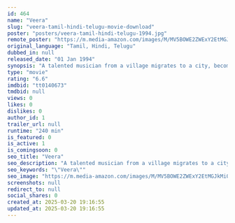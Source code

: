 ```yaml
---
id: 464
name: "Veera"
slug: "veera-tamil-hindi-telugu-movie-download"
poster: "posters/veera-tamil-hindi-telugu-1994.jpg"
remote_poster: "https://m.media-amazon.com/images/M/MV5BOWE2ZWExY2EtMGJkMi00NTJmLWE0MmEtOTRjODYyMTgwOThiXkEyXkFqcGdeQXVyMTEzNzg0Mjkx._V1_SX300.jpg"
original_language: "Tamil, Hindi, Telugu"
dubbed_in: null
released_date: "01 Jan 1994"
synopsis: "A talented musician from a village migrates to a city, becomes popular and marries the daughter of a music company owner. But then his first wife, whom he presumed dead, turns up and his life becomes complicated."
type: "movie"
rating: "6.6"
imdbid: "tt0140673"
tmdbid: null
views: 0
likes: 0
dislikes: 0
author_id: 1
trailer_url: null
runtime: "240 min"
is_featured: 0
is_active: 1
is_comingsoon: 0
seo_title: "Veera"
seo_description: "A talented musician from a village migrates to a city, becomes popular and marries the daughter of a music company owner. But then his first wife, whom he presumed dead, turns up and his life becomes complicated."
seo_keywords: "\"Veera\""
seo_image: "https://m.media-amazon.com/images/M/MV5BOWE2ZWExY2EtMGJkMi00NTJmLWE0MmEtOTRjODYyMTgwOThiXkEyXkFqcGdeQXVyMTEzNzg0Mjkx._V1_SX300.jpg"
screenshots: null
redirect_to: null
social_shares: 0
created_at: 2025-03-20 19:16:55
updated_at: 2025-03-20 19:16:55
---
```


